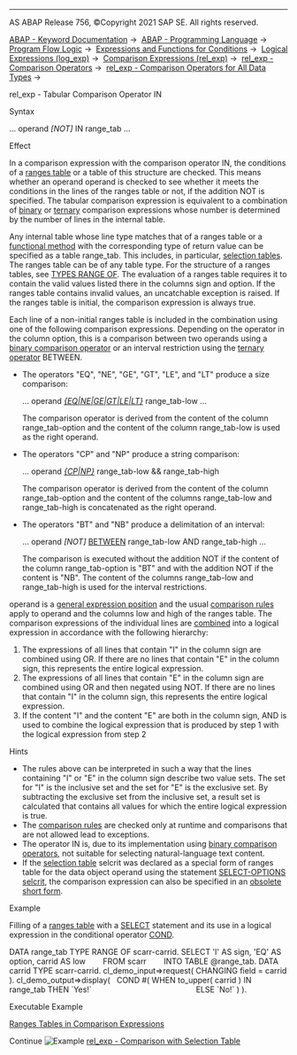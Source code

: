   

* * *

AS ABAP Release 756, ©Copyright 2021 SAP SE. All rights reserved.

[ABAP - Keyword Documentation](https://help.sap.com/doc/abapdocu_756_index_htm/7.56/en-US/abenabap.htm) →  [ABAP - Programming Language](https://help.sap.com/doc/abapdocu_756_index_htm/7.56/en-US/abenabap_reference.htm) →  [Program Flow Logic](https://help.sap.com/doc/abapdocu_756_index_htm/7.56/en-US/abenabap_flow_logic.htm) →  [Expressions and Functions for Conditions](https://help.sap.com/doc/abapdocu_756_index_htm/7.56/en-US/abenlogical_expr_func.htm) →  [Logical Expressions (log\_exp)](https://help.sap.com/doc/abapdocu_756_index_htm/7.56/en-US/abenlogexp.htm) →  [Comparison Expressions (rel\_exp)](https://help.sap.com/doc/abapdocu_756_index_htm/7.56/en-US/abenlogexp_comp.htm) →  [rel\_exp - Comparison Operators](https://help.sap.com/doc/abapdocu_756_index_htm/7.56/en-US/abenlogexp_op.htm) →  [rel\_exp - Comparison Operators for All Data Types](https://help.sap.com/doc/abapdocu_756_index_htm/7.56/en-US/abenlogexp_compare_all.htm) → 

rel\_exp - Tabular Comparison Operator IN

Syntax

... operand *\[*NOT*\]* IN range\_tab ...

Effect

In a comparison expression with the comparison operator IN, the conditions of a [ranges table](https://help.sap.com/doc/abapdocu_756_index_htm/7.56/en-US/abenranges_table_glosry.htm "Glossary Entry") or a table of this structure are checked. This means whether an operand operand is checked to see whether it meets the conditions in the lines of the ranges table or not, if the addition NOT is specified. The tabular comparison expression is equivalent to a combination of [binary](https://help.sap.com/doc/abapdocu_756_index_htm/7.56/en-US/abenlogexp_any_operand.htm) or [ternary](https://help.sap.com/doc/abapdocu_756_index_htm/7.56/en-US/abenlogexp_between.htm) comparison expressions whose number is determined by the number of lines in the internal table.

Any internal table whose line type matches that of a ranges table or a [functional method](https://help.sap.com/doc/abapdocu_756_index_htm/7.56/en-US/abenfunctional_method_glosry.htm "Glossary Entry") with the corresponding type of return value can be specified as a table range\_tab. This includes, in particular, [selection tables](https://help.sap.com/doc/abapdocu_756_index_htm/7.56/en-US/abenselection_table_glosry.htm "Glossary Entry"). The ranges table can be of any table type. For the structure of a ranges tables, see [TYPES RANGE OF](https://help.sap.com/doc/abapdocu_756_index_htm/7.56/en-US/abaptypes_ranges.htm). The evaluation of a ranges table requires it to contain the valid values listed there in the columns sign and option. If the ranges table contains invalid values, an uncatchable exception is raised. If the ranges table is initial, the comparison expression is always true.

Each line of a non-initial ranges table is included in the combination using one of the following comparison expressions. Depending on the operator in the column option, this is a comparison between two operands using a [binary comparison operator](https://help.sap.com/doc/abapdocu_756_index_htm/7.56/en-US/abenlogexp_any_operand.htm) or an interval restriction using the [ternary operator](https://help.sap.com/doc/abapdocu_756_index_htm/7.56/en-US/abenlogexp_between.htm) BETWEEN.

-   The operators "EQ", "NE", "GE", "GT", "LE", and "LT" produce a size comparison:
    
    ... operand [*{*EQ*|*NE*|*GE*|*GT*|*LE*|*LT*}*](https://help.sap.com/doc/abapdocu_756_index_htm/7.56/en-US/abenlogexp_any_operand.htm) range\_tab-low ...
    
    The comparison operator is derived from the content of the column range\_tab-option and the content of the column range\_tab-low is used as the right operand.
    
-   The operators "CP" and "NP" produce a string comparison:
    
    ... operand [*{*CP*|*NP*}*](https://help.sap.com/doc/abapdocu_756_index_htm/7.56/en-US/abenlogexp_strings.htm) range\_tab-low && range\_tab-high
    
    The comparison operator is derived from the content of the column range\_tab-option and the content of the columns range\_tab-low and range\_tab-high is concatenated as the right operand.
    
-   The operators "BT" and "NB" produce a delimitation of an interval:
    
    ... operand *\[*NOT*\]* [BETWEEN](https://help.sap.com/doc/abapdocu_756_index_htm/7.56/en-US/abenlogexp_between.htm) range\_tab-low AND range\_tab-high ...
    
    The comparison is executed without the addition NOT if the content of the column range\_tab-option is "BT" and with the addition NOT if the content is "NB". The content of the columns range\_tab-low and range\_tab-high is used for the interval restrictions.
    

operand is a [general expression position](https://help.sap.com/doc/abapdocu_756_index_htm/7.56/en-US/abengeneral_expr_position_glosry.htm "Glossary Entry") and the usual [comparison rules](https://help.sap.com/doc/abapdocu_756_index_htm/7.56/en-US/abenlogexp_rules.htm) apply to operand and the columns low and high of the ranges table. The comparison expressions of the individual lines are [combined](https://help.sap.com/doc/abapdocu_756_index_htm/7.56/en-US/abenlogexp_boole.htm) into a logical expression in accordance with the following hierarchy:

1.  The expressions of all lines that contain "I" in the column sign are combined using OR. If there are no lines that contain "E" in the column sign, this represents the entire logical expression.
2.  The expressions of all lines that contain "E" in the column sign are combined using OR and then negated using NOT. If there are no lines that contain "I" in the column sign, this represents the entire logical expression.
3.  If the content "I" and the content "E" are both in the column sign, AND is used to combine the logical expression that is produced by step 1 with the logical expression from step 2

Hints

-   The rules above can be interpreted in such a way that the lines containing "I" or "E" in the column sign describe two value sets. The set for "I" is the inclusive set and the set for "E" is the exclusive set. By subtracting the exclusive set from the inclusive set, a result set is calculated that contains all values for which the entire logical expression is true.
-   The [comparison rules](https://help.sap.com/doc/abapdocu_756_index_htm/7.56/en-US/abenlogexp_rules.htm) are checked only at runtime and comparisons that are not allowed lead to exceptions.
-   The operator IN is, due to its implementation using [binary comparison operators](https://help.sap.com/doc/abapdocu_756_index_htm/7.56/en-US/abenlogexp_any_operand.htm), not suitable for selecting natural-language text content.
-   If the [selection table](https://help.sap.com/doc/abapdocu_756_index_htm/7.56/en-US/abenselection_table_glosry.htm "Glossary Entry") selcrit was declared as a special form of ranges table for the data object operand using the statement [SELECT-OPTIONS selcrit](https://help.sap.com/doc/abapdocu_756_index_htm/7.56/en-US/abapselect-options.htm), the comparison expression can also be specified in an [obsolete short form](https://help.sap.com/doc/abapdocu_756_index_htm/7.56/en-US/abenlogexp_in_short_form.htm).

Example

Filling of a [ranges table](https://help.sap.com/doc/abapdocu_756_index_htm/7.56/en-US/abenranges_table_glosry.htm "Glossary Entry") with a [SELECT](https://help.sap.com/doc/abapdocu_756_index_htm/7.56/en-US/abapselect.htm) statement and its use in a logical expression in the conditional operator [COND](https://help.sap.com/doc/abapdocu_756_index_htm/7.56/en-US/abenconditional_expression_cond.htm).

DATA range\_tab TYPE RANGE OF scarr-carrid.
SELECT 'I' AS sign, 'EQ' AS option, carrid AS low
       FROM scarr
       INTO TABLE @range\_tab.
DATA carrid TYPE scarr-carrid.
cl\_demo\_input=>request( CHANGING field = carrid ).
cl\_demo\_output=>display(
  COND #( WHEN to\_upper( carrid ) IN range\_tab THEN \`Yes!\`
                                               ELSE \`No!\` ) ).

Executable Example

[Ranges Tables in Comparison Expressions](https://help.sap.com/doc/abapdocu_756_index_htm/7.56/en-US/abenlog_exp_in_abexa.htm)

Continue
![Example](exa.gif "Example") [rel\_exp - Comparison with Selection Table](https://help.sap.com/doc/abapdocu_756_index_htm/7.56/en-US/abenlog_exp_in_abexa.htm)